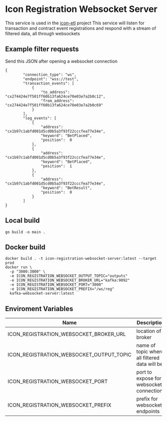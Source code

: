 # Icon Registration Websocket Server

This service is used in the [icon-etl]() project
This service will listen for transaction and contract event registrations and respond with a stream of filtered data, all through websockets

## Example filter requests
Send this JSON after opening a websocket connection
```
{
        "connection_type": "ws",
        "endpoint": "wss://test",
        "transaction_events": [
            {
                "to_address": "cx274424e7f501ff60b13fa624ce70e03e7a2b0c12",
                "from_address": "cx274424e7f501ff60b13fa624ce70e03e7a2b0c69"
            }
        ],
        "log_events": [
            {
                "address": "cx1b97c1abfd001d5cd0b5a3f93f22cccfea77e34e",
                "keyword": "BetPlaced",
                "position":  0
            },
            {
                "address": "cx1b97c1abfd001d5cd0b5a3f93f22cccfea77e34e",
                "keyword": "BetPlaced",
                "position":  1
            },
            {
                "address": "cx1b97c1abfd001d5cd0b5a3f93f22cccfea77e34e",
                "keyword": "BetResult",
                "position":  0
            }
        ]
}
```

## Local build
```
go build -o main .
```

## Docker build
```
docker build . -t icon-registration-websocket-server:latest --target prod
docker run \
  -p "3000:3000" \
  -e ICON_REGISTRATION_WEBSOCKET_OUTPUT_TOPIC="outputs"
  -e ICON_REGISTRATION_WEBSOCKET_BROKER_URL="kafka:9092"
  -e ICON_REGISTRATION_WEBSOCKET_PORT="3000"
  -e ICON_REGISTRATION_WEBSOCKET_PREFIX="/ws/reg"
  kafka-websocket-server:latest
```

## Enviroment Variables

| Name | Description | Default | Required |
|------|-------------|---------|----------|
| ICON_REGISTRATION_WEBSOCKET_BROKER_URL | location of broker | NULL | True |
| ICON_REGISTRATION_WEBSOCKET_OUTPUT_TOPIC | name of topic where all filtered data will be | "outputs" | False |
| ICON_REGISTRATION_WEBSOCKET_PORT | port to expose for websocket connections | "3000" | False |
| ICON_REGISTRATION_WEBSOCKET_PREFIX | prefix for websocket endpoints	 | "" | False |

